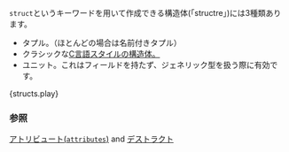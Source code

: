 <!--- There are three types of structures ("structs") that can be created using the --->
<!--- `struct` keyword: --->
`struct`というキーワードを用いて作成できる構造体(「structre」)には3種類あります。

<!--- * Tuple structs, which are, basically, named tuples. --->
<!--- * The classic [C structs][c_struct] --->
<!--- * Unit structs, which are field-less, are useful for generics. --->
* タプル。（ほとんどの場合は名前付きタプル）
* クラシックな[C言語スタイルの構造体。][c_struct]
* ユニット。これはフィールドを持たず、ジェネリック型を扱う際に有効です。

{structs.play}

<!--
### See also:
-->
### 参照

[アトリビュート(`attributes`)][attributes] and [デストラクト][destructuring]

[attributes]: ./attribute.html
[c_struct]: http://en.wikipedia.org/wiki/Struct_(C_programming_language)
[destructuring]: ./flow_control/match/destructuring.html
